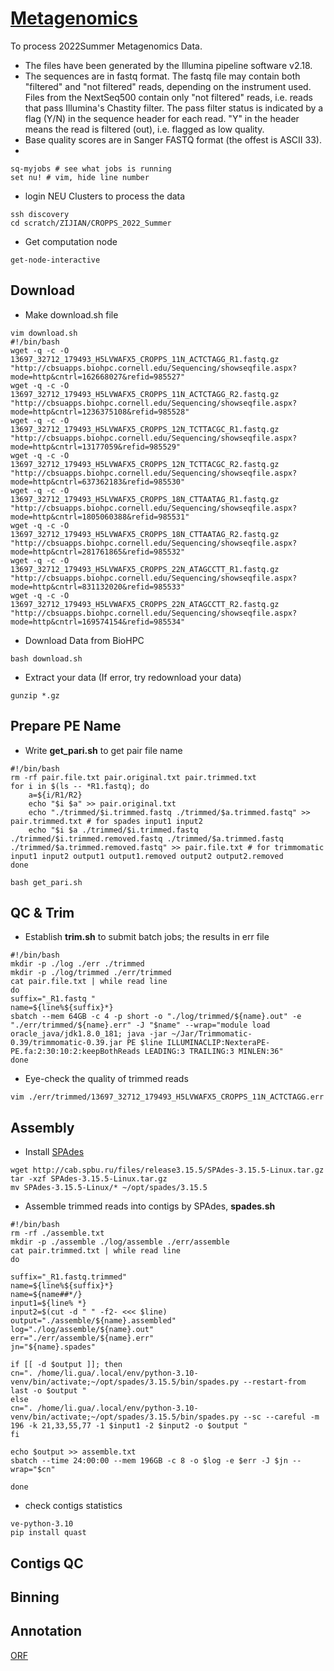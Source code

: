 # [Metagenomics](https://en.wikipedia.org/wiki/Metagenomics)
To process 2022Summer Metagenomics Data. 
- The files have been generated by the Illumina pipeline software v2.18.
- The sequences are in fastq format. The fastq file may contain both "filtered" and "not filtered" reads, depending on the instrument used. Files from the NextSeq500 contain only "not filtered" reads, i.e. reads that pass Illumina's Chastity filter. The pass filter status is indicated by a flag (Y/N) in the sequence header for each read. "Y" in the header means the read is filtered (out), i.e. flagged as low quality.
- Base quality scores are in Sanger FASTQ format (the offest is ASCII 33).
- 
```
sq-myjobs # see what jobs is running
set nu! # vim, hide line number
```

- login NEU Clusters to process the data
``` 
ssh discovery
cd scratch/ZIJIAN/CROPPS_2022_Summer
```

- Get computation node
```
get-node-interactive 
```
## Download
- Make download.sh file 
```
vim download.sh
#!/bin/bash
wget -q -c -O 13697_32712_179493_H5LVWAFX5_CROPPS_11N_ACTCTAGG_R1.fastq.gz "http://cbsuapps.biohpc.cornell.edu/Sequencing/showseqfile.aspx?mode=http&cntrl=162668027&refid=985527"
wget -q -c -O 13697_32712_179493_H5LVWAFX5_CROPPS_11N_ACTCTAGG_R2.fastq.gz "http://cbsuapps.biohpc.cornell.edu/Sequencing/showseqfile.aspx?mode=http&cntrl=1236375108&refid=985528"
wget -q -c -O 13697_32712_179493_H5LVWAFX5_CROPPS_12N_TCTTACGC_R1.fastq.gz "http://cbsuapps.biohpc.cornell.edu/Sequencing/showseqfile.aspx?mode=http&cntrl=13177059&refid=985529"
wget -q -c -O 13697_32712_179493_H5LVWAFX5_CROPPS_12N_TCTTACGC_R2.fastq.gz "http://cbsuapps.biohpc.cornell.edu/Sequencing/showseqfile.aspx?mode=http&cntrl=637362183&refid=985530"
wget -q -c -O 13697_32712_179493_H5LVWAFX5_CROPPS_18N_CTTAATAG_R1.fastq.gz "http://cbsuapps.biohpc.cornell.edu/Sequencing/showseqfile.aspx?mode=http&cntrl=1805060388&refid=985531"
wget -q -c -O 13697_32712_179493_H5LVWAFX5_CROPPS_18N_CTTAATAG_R2.fastq.gz "http://cbsuapps.biohpc.cornell.edu/Sequencing/showseqfile.aspx?mode=http&cntrl=281761865&refid=985532"
wget -q -c -O 13697_32712_179493_H5LVWAFX5_CROPPS_22N_ATAGCCTT_R1.fastq.gz "http://cbsuapps.biohpc.cornell.edu/Sequencing/showseqfile.aspx?mode=http&cntrl=831132020&refid=985533"
wget -q -c -O 13697_32712_179493_H5LVWAFX5_CROPPS_22N_ATAGCCTT_R2.fastq.gz "http://cbsuapps.biohpc.cornell.edu/Sequencing/showseqfile.aspx?mode=http&cntrl=169574154&refid=985534"
```

- Download Data from BioHPC
```
bash download.sh
```

- Extract your data (If error, try redownload your data)
```
gunzip *.gz
```

## Prepare PE Name
- Write **get_pari.sh** to get pair file name
```
#!/bin/bash                                                                                                         
rm -rf pair.file.txt pair.original.txt pair.trimmed.txt                                                             
for i in $(ls -- *R1.fastq); do                                                                                     
    a=${i/R1/R2}                                                                                                    
    echo "$i $a" >> pair.original.txt                                                                               
    echo "./trimmed/$i.trimmed.fastq ./trimmed/$a.trimmed.fastq" >> pair.trimmed.txt # for spades input1 input2     
    echo "$i $a ./trimmed/$i.trimmed.fastq ./trimmed/$i.trimmed.removed.fastq ./trimmed/$a.trimmed.fastq ./trimmed/$a.trimmed.removed.fastq" >> pair.file.txt # for trimmomatic input1 input2 output1 output1.removed output2 output2.removed                       
done

bash get_pari.sh
```

## QC & Trim
- Establish **trim.sh** to submit batch jobs; the results in err file
```
#!/bin/bash
mkdir -p ./log ./err ./trimmed
mkdir -p ./log/trimmed ./err/trimmed
cat pair.file.txt | while read line                                                                                               
do
suffix="_R1.fastq "
name=${line%${suffix}*}
sbatch --mem 64GB -c 4 -p short -o "./log/trimmed/${name}.out" -e "./err/trimmed/${name}.err" -J "$name" --wrap="module load oracle_java/jdk1.8.0_181; java -jar ~/Jar/Trimmomatic-0.39/trimmomatic-0.39.jar PE $line ILLUMINACLIP:NexteraPE-PE.fa:2:30:10:2:keepBothReads LEADING:3 TRAILING:3 MINLEN:36"
done
```

- Eye-check the quality of trimmed reads
```
vim ./err/trimmed/13697_32712_179493_H5LVWAFX5_CROPPS_11N_ACTCTAGG.err 
```

## Assembly
- Install [SPAdes](https://github.com/ablab/spades)
```
wget http://cab.spbu.ru/files/release3.15.5/SPAdes-3.15.5-Linux.tar.gz
tar -xzf SPAdes-3.15.5-Linux.tar.gz
mv SPAdes-3.15.5-Linux/* ~/opt/spades/3.15.5
```

- Assemble trimmed reads into contigs by SPAdes, **spades.sh**
```
#!/bin/bash
rm -rf ./assemble.txt
mkdir -p ./assemble ./log/assemble ./err/assemble
cat pair.trimmed.txt | while read line
do
 
suffix="_R1.fastq.trimmed"
name=${line%${suffix}*}
name=${name##*/}
input1=${line% *}
input2=$(cut -d " " -f2- <<< $line)
output="./assemble/${name}.assembled"
log="./log/assemble/${name}.out"
err="./err/assemble/${name}.err"
jn="${name}.spades"
 
if [[ -d $output ]]; then                                                                                                         
cn=". /home/li.gua/.local/env/python-3.10-venv/bin/activate;~/opt/spades/3.15.5/bin/spades.py --restart-from last -o $output "
else
cn=". /home/li.gua/.local/env/python-3.10-venv/bin/activate;~/opt/spades/3.15.5/bin/spades.py --sc --careful -m 196 -k 21,33,55,77 -1 $input1 -2 $input2 -o $output "
fi
 
echo $output >> assemble.txt
sbatch --time 24:00:00 --mem 196GB -c 8 -o $log -e $err -J $jn --wrap="$cn"
 
done
```

- check contigs statistics
```
ve-python-3.10
pip install quast
```

## Contigs QC



## Binning

## Annotation
[ORF](https://www.genome.gov/genetics-glossary/Open-Reading-Frame)
